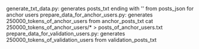 generate_txt_data.py: generates posts_txt ending with '<eos>' from posts_json for anchor users 
prepare_data_for_anchor_users.py: generates 250000_tokens_of_anchor_users from anchor_posts_txt
cat 250000_tokens_of_anchor_users/* > posts_of_anchor_users.txt
prepare_data_for_validation_users.py: generates 250000_tokens_of_validation_users from validation_posts_txt
